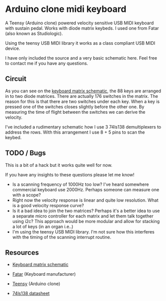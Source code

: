 # Arduino clone midi keyboard


A Teensy (Arduino clone) powered velocity sensitive USB MIDI keyboard with sustain pedal. Works with diode matrix keybeds. I used one from Fatar (also known as Studiologic).

Using the teensy USB MIDI library it works as a class compliant USB MIDI device.

I have only included the source and a very basic schematic here. Feel free to contact me if you have any questions.

## Circuit

As you can see on the [keyboard matrix schematic](http://www.doepfer.de/DIY/Matrix_88.gif), the 88 keys are arranged in to two diode matrices. There are actually 176 switches in the matrix. The reason for this is that there are two switches under each key. When a key is pressed one of the switches closes slightly before the other one. By measuring the time of flight between the switches we can derive the velocity.

I've included a rudimentary schematic how I use 3 74ls138 demultiplexers to address the rows. With this arrangement I use 8 + 5 pins to scan the keybed.


## TODO / Bugs


This is a bit of a hack but it works quite well for now.

If you have any insights to these questions please let me know!

* Is a scanning frequency of 1000Hz too low? I've heard somewhere commercial keyboard use 2000Hz. Perhaps someone can measure one with a scope?
* Right now the velocity response is linear and quite low resolution. What is a good velocity response curve?
* Is it a bad idea to join the two matrices? Perhaps it's a better idea to use a separate micro controller for each matrix and let them talk together using i2c? This approach would be more modular and allow for stacking a lot of keys (in an organ i.e..)
* I'm using the teensy USB MIDI library. I'm not sure how this interferes with the timing of the scanning interrupt routine.



## Resources


* [Keyboard matrix schematic](http://www.doepfer.de/DIY/Matrix_88.gif)

* [Fatar](http://www.fatar.com/) (Keyboard manufacturer)

* [Teensy](http://www.pjrc.com/teensy/) (Arduino clone)

* [74ls138 datasheet](http://ecee.colorado.edu/~mcclurel/sn74ls138rev5.pdf)